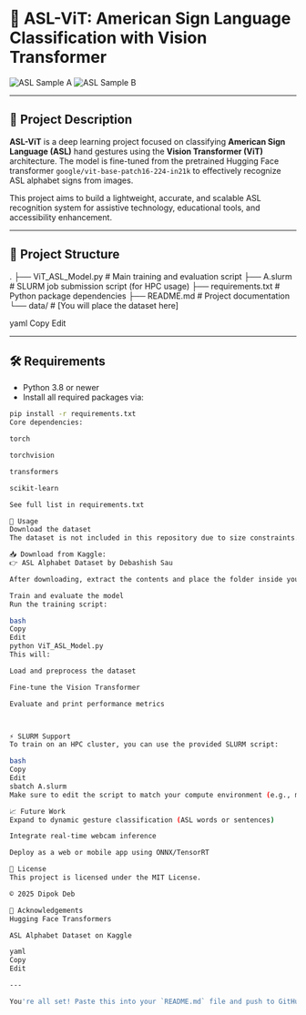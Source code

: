 # 🧠 ASL-ViT: American Sign Language Classification with Vision Transformer

![ASL Sample A](https://upload.wikimedia.org/wikipedia/commons/4/49/ASL_A.svg)
![ASL Sample B](https://upload.wikimedia.org/wikipedia/commons/3/3b/ASL_B.svg)

---

## 📌 Project Description

**ASL-ViT** is a deep learning project focused on classifying **American Sign Language (ASL)** hand gestures using the **Vision Transformer (ViT)** architecture. The model is fine-tuned from the pretrained Hugging Face transformer `google/vit-base-patch16-224-in21k` to effectively recognize ASL alphabet signs from images.

This project aims to build a lightweight, accurate, and scalable ASL recognition system for assistive technology, educational tools, and accessibility enhancement.

---

## 📂 Project Structure

.
├── ViT_ASL_Model.py # Main training and evaluation script
├── A.slurm # SLURM job submission script (for HPC usage)
├── requirements.txt # Python package dependencies
├── README.md # Project documentation
└── data/ # [You will place the dataset here]

yaml
Copy
Edit

---

## 🛠️ Requirements

- Python 3.8 or newer  
- Install all required packages via:

```bash
pip install -r requirements.txt
Core dependencies:

torch

torchvision

transformers

scikit-learn

See full list in requirements.txt

🚀 Usage
Download the dataset
The dataset is not included in this repository due to size constraints.

📥 Download from Kaggle:
👉 ASL Alphabet Dataset by Debashish Sau

After downloading, extract the contents and place the folder inside your project directory as data/.

Train and evaluate the model
Run the training script:

bash
Copy
Edit
python ViT_ASL_Model.py
This will:

Load and preprocess the dataset

Fine-tune the Vision Transformer

Evaluate and print performance metrics



⚡ SLURM Support
To train on an HPC cluster, you can use the provided SLURM script:

bash
Copy
Edit
sbatch A.slurm
Make sure to edit the script to match your compute environment (e.g., modules, job name, time, etc.).

📈 Future Work
Expand to dynamic gesture classification (ASL words or sentences)

Integrate real-time webcam inference

Deploy as a web or mobile app using ONNX/TensorRT

📄 License
This project is licensed under the MIT License.

© 2025 Dipok Deb

🤝 Acknowledgements
Hugging Face Transformers

ASL Alphabet Dataset on Kaggle

yaml
Copy
Edit

---

You're all set! Paste this into your `README.md` file and push to GitHub. Let me know if you want a markdown preview or live demo added next.








